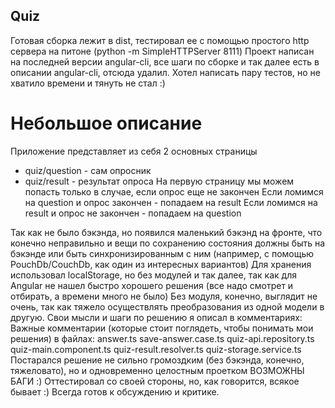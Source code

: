 ## Quiz
Готовая сборка лежит в dist, тестировал ее с помощью простого http сервера на питоне (python -m SimpleHTTPServer 8111)
Проект написан на последней версии angular-cli, все шаги по сборке и так далее есть в описании angular-cli, отсюда удалил.
Хотел написать пару тестов, но не хватило времени и тянуть не стал :)
# Небольшое описание
Приложение представляет из себя 2 основных страницы
- quiz/question - сам опросник
- quiz/result - результат опроса
На первую страницу мы можем попасть только в случае, если опрос еще не закончен
Если ломимся на question и опрос закончен - попадаем на result
Если ломимся на result и опрос не закончен - попадаем на question

Так как не было бэкэнда, но появился маленький бэкэнд на фронте,
что конечно неправильно и вещи по сохранению состояния должны быть на бэкэнде или быть синхронизированным с ним
(например, с помощью PouchDb/CouchDb, как один из интересных вариантов)
Для хранения использовал localStorage, но без модулей и так далее, так как для Angular не нашел быстро хорошего решения (все надо смотрет и отбирать, а времени много не было)
Без модуля, конечно, выглядит не очень, так как тяжело осуществлять преобразования из одной модели в другую.
Свои мысли и шаги по решению я описал в комментариях:
Важные комментарии (которые стоит поглядеть, чтобы понимать мои решения) в файлах:
answer.ts
save-answer.case.ts
quiz-api.repository.ts
quiz-main.component.ts
quiz-result.resolver.ts
quiz-storage.service.ts
Постарался решение не сильно громоздким (без бэкэнда, конечно, тяжеловато), но и одновременно целостным проетком
ВОЗМОЖНЫ БАГИ :) Оттестировал со своей стороны, но, как говорится, всякое бывает :)
Всегда готов к обсуждению и критике.
